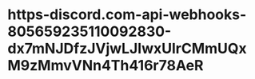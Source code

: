 # https-discord.com-api-webhooks-805659235110092830-dx7mNJDfzJVjwLJIwxUlrCMmUQxM9zMmvVNn4Th416r78AeR
